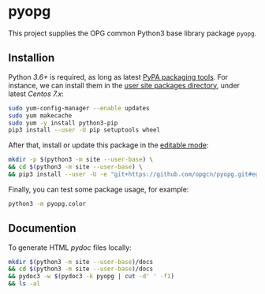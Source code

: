 # pyopg

This project supplies the OPG common Python3 base library package `pyopg`.

## Installion

Python *3.6+* is required, as long as latest [PyPA packaging tools](https://packaging.python.org/tutorials/installing-packages/). For instance, we can install them in the [user site packages directory](https://docs.python.org/zh-cn/3/installing/index.html#install-packages-just-for-the-current-user), under latest *Centos 7.x*:

```bash
sudo yum-config-manager --enable updates
sudo yum makecache
sudo yum -y install python3-pip
pip3 install --user -U pip setuptools wheel
```

After that, install or update this package in the [editable mode](https://pip.pypa.io/en/stable/reference/pip_install/#local-project-installs):
```bash
mkdir -p $(python3 -m site --user-base) \
&& cd $(python3 -m site --user-base) \
&& pip3 install --user -U -e "git+https://github.com/opgcn/pyopg.git#egg=pyopg"
```

Finally, you can test some package usage, for example:
```bash
python3 -m pyopg.color
```

## Documention

To generate HTML *pydoc* files locally:

```bash
mkdir $(python3 -m site --user-base)/docs
&& cd $(python3 -m site --user-base)/docs
&& pydoc3 -w $(pydoc3 -k pyopg | cut -d' ' -f1)
&& ls -al
```
